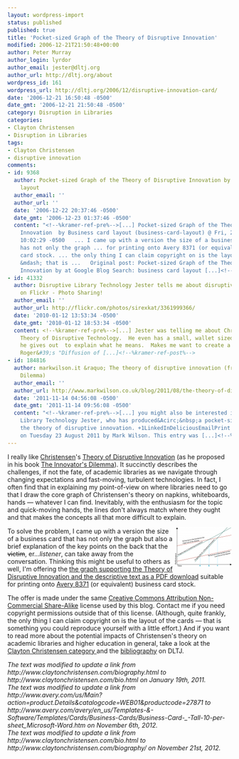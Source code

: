 ```yaml
---
layout: wordpress-import
status: published
published: true
title: 'Pocket-sized Graph of the Theory of Disruptive Innovation'
modified: 2006-12-21T21:50:48+00:00
author: Peter Murray
author_login: lyrdor
author_email: jester@dltj.org
author_url: http://dltj.org/about
wordpress_id: 161
wordpress_url: http://dltj.org/2006/12/disruptive-innovation-card/
date: '2006-12-21 16:50:48 -0500'
date_gmt: '2006-12-21 21:50:48 -0500'
category: Disruption in Libraries
categories:
- Clayton Christensen
- Disruption in Libraries
tags:
- Clayton Christensen
- disruptive innovation
comments:
- id: 9368
  author: Pocket-sized Graph of the Theory of Disruptive Innovation by Business card
    layout
  author_email: ''
  author_url: ''
  date: '2006-12-22 20:37:46 -0500'
  date_gmt: '2006-12-23 01:37:46 -0500'
  content: "<!--%kramer-ref-pre%-->[...] Pocket-sized Graph of the Theory of Disruptive
    Innovation  by Business card layout (business-card-layout) @ Fri, 22 Dec 2006
    10:02:29 -0500   ... I came up with a version the size of a business card that
    has not only the graph ... for printing onto Avery 8371 (or equivalent) business
    card stock. ... the only thing I can claim copyright on is the layout of the cards
    &mdash; that is ...   Original post: Pocket-sized Graph of the Theory of Disruptive
    Innovation by at Google Blog Search: business card layout [...]<!--%kramer-ref-post%-->"
- id: 41332
  author: Disruptive Library Technology Jester tells me about disruptive technology
    on Flickr - Photo Sharing!
  author_email: ''
  author_url: http://flickr.com/photos/sirexkat/3361999366/
  date: '2010-01-12 13:53:34 -0500'
  date_gmt: '2010-01-12 18:53:34 -0500'
  content: <!--%kramer-ref-pre%-->[...] Jester was telling me about Christensen&#39;s
    Theory of Disruptive Technology.  He even has a small, wallet sized card that
    he gives out  to explain what he means.  Makes me want to create a moo card with
    Roger&#39;s "Diffusion of [...]<!--%kramer-ref-post%-->
- id: 184816
  author: markwilson.it &raquo; The theory of disruptive innovation (from The Innovator&#8217;s
    Dilemma)
  author_email: ''
  author_url: http://www.markwilson.co.uk/blog/2011/08/the-theory-of-disruptive-innovation-from-the-innovators-dilemma.htm
  date: '2011-11-14 04:56:08 -0500'
  date_gmt: '2011-11-14 09:56:08 -0500'
  content: "<!--%kramer-ref-pre%-->[...] you might also be interested in the&Acirc;&nbsp;Disruptive
    Library Technology Jester, who has produced&Acirc;&nbsp;a pocket-sized graph of
    the theory of disruptive innovation. +1LinkedInDeliciousEmailPrint     Posted
    on Tuesday 23 August 2011 by Mark Wilson. This entry was [...]<!--%kramer-ref-post%-->"
---
```

<p>I really like <a href="http://www.claytonchristensen.com/biography/" title="Clayton Christensen biography">Christensen</a>'s <a href="http://en.wikipedia.org/wiki/Disruptive_technology" title="Disruptive technology - Wikipedia">Theory of Disruptive Innovation</a> (as he proposed in his book <a href="http://www.worldcat.org/oclc/34320559" title="Find in a Library: The innovator&#039;s dilemma : when new technologies cause great firms to fail">The Innovator's Dilemma</a>).  It succinctly describes the challenges, if not the fate, of academic libraries as we navigate through changing expectations and fast-moving, turbulent technologies.  In fact, I often find that in explaining my point-of-view on where libraries need to go that I draw the core graph of Christensen's theory on napkins, whiteboards, hands &mdash; whatever I can find.  Inevitably, with the enthusiasm for the topic and quick-moving hands, the lines don't always match where they ought and that makes the concepts all that more difficult to explain.</p>
<p><a class="imagelink" style="float: right;" href="/assets/images/2006/12/christensen-graph.png" title="Graph supporting the Theory of Disruptive Innovation"><img id="image162" src="/assets/images/2006/12/christensen-graph.thumbnail.png" alt="Graph supporting the Theory of Disruptive Innovation" /></a>To solve the problem, I came up with a version the size of a business card that has not only the graph but also a brief explanation of the key points on the back that the <del>victim</del>, er...<i>listener</i>, can take away from the conversation.  Thinking this might be useful to others as well, I'm offering the <a id="p163" href="/assets/images/2006/12/disruptive-innovation-cards.pdf" title="Business Cards of the Graph supporting the Theory of Disruptive Innovation">the graph supporting the Theory of Disruptive Innovation and the descriptive text as a PDF download</a> suitable for printing onto <a href="http://www.avery.com/avery/en_us/Templates-&amp;-Software/Templates/Cards/Business-Cards/Business-Card-_-Tall-10-per-sheet_Microsoft-Word.htm" title="http://www.avery.com/us/Main?action=product.Details&amp;catalogcode=WEB01&amp;productcode=27871">Avery 8371</a> (or equivalent) business card stock.</p>
<p>The offer is made under the same <a href="http://creativecommons.org/licenses/by-nc-sa/2.5/" title="Creative Commons Deed">Creative Commons Attribution Non-Commercial Share-Alike</a> license used by this blog.  Contact me if you need copyright permissions outside that of this license.  (Although, quite frankly, the only thing I can claim copyright on is the layout of the cards &mdash; that is something you could reproduce yourself with a little effort.)  And if you want to read more about the potential impacts of Christensen's theory on academic libraries and higher education in general, take a look at the <a href="/category/christensen/">Clayton Christensen category </a> and the <a href="/christensen-bibliography/">bibliography</a> on DLTJ.
<p style="padding:0;margin:0;font-style:italic;">The text was modified to update a link from http://www.claytonchristensen.com/biography.html to http://www.claytonchristensen.com/bio.html on January 19th, 2011.</p>
<p style="padding:0;margin:0;font-style:italic;">The text was modified to update a link from http://www.avery.com/us/Main?action=product.Details&catalogcode=WEB01&productcode=27871 to http://www.avery.com/avery/en_us/Templates-&-Software/Templates/Cards/Business-Cards/Business-Card-_-Tall-10-per-sheet_Microsoft-Word.htm on November 6th, 2012.</p>
<p style="padding:0;margin:0;font-style:italic;">The text was modified to update a link from http://www.claytonchristensen.com/bio.html to http://www.claytonchristensen.com/biography/ on November 21st, 2012.</p>

